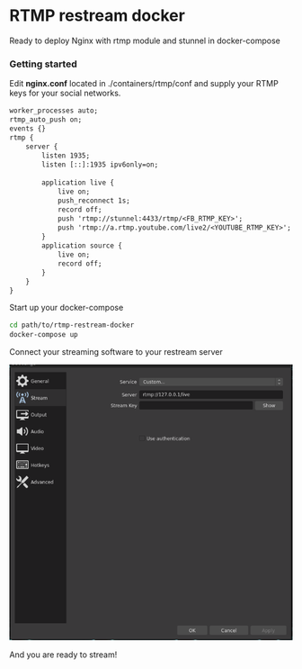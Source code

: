 # RTMP restream docker

Ready to deploy Nginx with rtmp module and stunnel in docker-compose



### Getting started

Edit **nginx.conf** located in ./containers/rtmp/conf and supply your RTMP keys for your social networks.

```
worker_processes auto;
rtmp_auto_push on;
events {}
rtmp {
    server {
        listen 1935;
        listen [::]:1935 ipv6only=on;

        application live {
            live on;
            push_reconnect 1s;
            record off;
            push 'rtmp://stunnel:4433/rtmp/<FB_RTMP_KEY>';
            push 'rtmp://a.rtmp.youtube.com/live2/<YOUTUBE_RTMP_KEY>';
        }
        application source {
            live on;
            record off;
        }
    }
}
```

Start up your docker-compose

```bash
cd path/to/rtmp-restream-docker
docker-compose up
```

Connect your streaming software to your restream server

![](./obs1.png)

And you are ready to stream!
